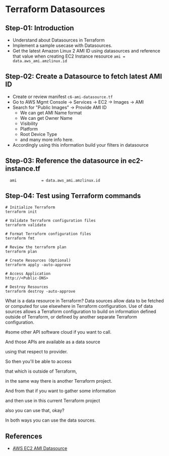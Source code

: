 # Terraform Datasources

## Step-01: Introduction
- Understand about Datasources in Terraform
- Implement a sample usecase with Datasources.
- Get the latest Amazon Linux 2 AMI ID using datasources and reference that value when creating EC2 Instance resource `ami = data.aws_ami.amzlinux.id`

## Step-02: Create a Datasource to fetch latest AMI ID
- Create or review manifest `c6-ami-datasource.tf`
- Go to AWS Mgmt Console -> Services -> EC2 -> Images -> AMI 
- Search for "Public Images" -> Provide AMI ID
  - We can get AMI Name format
  - We can get Owner Name
  - Visibility
  - Platform
  - Root Device Type
  - and many more info here. 
- Accordingly using this information build your filters in datasource

## Step-03: Reference the datasource in ec2-instance.tf
```
  ami           = data.aws_ami.amzlinux.id 
```

## Step-04: Test using Terraform commands
```
# Initialize Terraform
terraform init

# Validate Terraform configuration files
terraform validate

# Format Terraform configuration files
terraform fmt

# Review the terraform plan
terraform plan 

# Create Resources (Optional)
terraform apply -auto-approve

# Access Application
http://<Public-DNS>

# Destroy Resources
terraform destroy -auto-approve
```
What is a data resource in Terraform?
Data sources allow data to be fetched or computed for use elsewhere in Terraform configuration. Use of data sources allows a Terraform configuration to build on information defined outside of Terraform, or defined by another separate Terraform configuration.

#some other API software cloud if you want to call.

And those APIs are available as a data source

using that respect to provider.

So then you'll be able to access

that which is outside of Terraform,

in the same way there is another Terraform project.

And from that if you want to gather some information

and then use in this current Terraform project

also you can use that, okay?

In both ways you can use the data sources.
## References
- [AWS EC2 AMI Datasource](https://registry.terraform.io/providers/hashicorp/aws/latest/docs/data-sources/ami)

